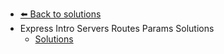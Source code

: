 - [⬅️ Back to solutions](../README.md)
- Express Intro  Servers  Routes    Params   Solutions
  - [Solutions](./Solutions.md "Solutions")
